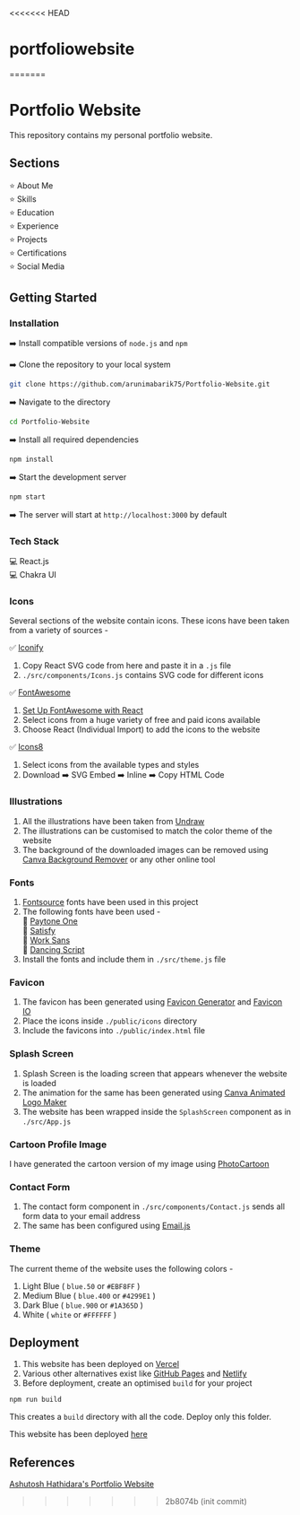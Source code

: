 <<<<<<< HEAD
# portfoliowebsite
=======
# Portfolio Website

This repository contains my personal portfolio website.

## Sections 

⭐ About Me \
⭐ Skills \
⭐ Education \
⭐ Experience \
⭐ Projects \
⭐ Certifications \
⭐ Social Media 

## Getting Started 

### Installation

➡️ Install compatible versions of `node.js` and `npm`

➡️ Clone the repository to your local system
```bash
git clone https://github.com/arunimabarik75/Portfolio-Website.git
```
  
➡️ Navigate to the directory
```bash
cd Portfolio-Website
```

➡️ Install all required dependencies
```bash
npm install
```

➡️ Start the development server
```bash
npm start
```

➡️ The server will start at `http://localhost:3000` by default


### Tech Stack

💻 React.js \
💻 Chakra UI 

### Icons

Several sections of the website contain icons. These icons have been taken from a variety of sources -

✅ [Iconify](https://icon-sets.iconify.design/)
1. Copy React SVG code from here and paste it in a `.js` file 
2. `./src/components/Icons.js` contains SVG code for different icons

✅ [FontAwesome](https://fontawesome.com/icons)
1. [Set Up FontAwesome with React](https://docs.fontawesome.com/web/use-with/react) 
2. Select icons from a huge variety of free and paid icons available 
3. Choose React (Individual Import) to add the icons to the website

✅ [Icons8](https://icons8.com/icons)
1. Select icons from the available types and styles
2. Download ➡️ SVG Embed ➡️ Inline ➡️ Copy HTML Code

### Illustrations

1. All the illustrations have been taken from [Undraw](https://undraw.co/illustrations)
2. The illustrations can be customised to match the color theme of the website
3. The background of the downloaded images can be removed using [Canva Background Remover](https://www.canva.com/features/background-remover/) or any other online tool

### Fonts

1. [Fontsource](https://fontsource.org/) fonts have been used in this project
2. The following fonts have been used - \
    🔸 [Paytone One](https://fontsource.org/fonts/paytone-one) \
    🔸 [Satisfy](https://fontsource.org/fonts/satisfy) \
    🔸 [Work Sans](
    https://fontsource.org/fonts/work-sans) \
    🔸 [Dancing Script](
    https://fontsource.org/fonts/dancing-script)
3. Install the fonts and include them in `./src/theme.js` file

### Favicon

1. The favicon has been generated using [Favicon Generator](https://www.favicon-generator.org/) and [Favicon IO](https://favicon.io/)
2. Place the icons inside `./public/icons` directory
3. Include the favicons into `./public/index.html` file

### Splash Screen

1. Splash Screen is the loading screen that appears whenever the website is loaded
2. The animation for the same has been generated using [Canva Animated Logo Maker](https://www.canva.com/create/logos/animated/)
3. The website has been wrapped inside the `SplashScreen` component as in `./src/App.js`

### Cartoon Profile Image

I have generated the cartoon version of my image using [PhotoCartoon](https://photocartoon.net/)

### Contact Form

1. The contact form component in `./src/components/Contact.js` sends all form data to your email address
2. The same has been configured using [Email.js](https://www.emailjs.com/)

### Theme

The current theme of the website uses the following colors - 
1. Light Blue ( `blue.50` or `#EBF8FF` )
2. Medium Blue ( `blue.400` or `#4299E1` )
3. Dark Blue ( `blue.900` or `#1A365D` )
4. White ( `white` or `#FFFFFF` )

## Deployment 

1. This website has been deployed on [Vercel](https://vercel.com/docs/deployments/overview)
2. Various other alternatives exist like [GitHub Pages](https://pages.github.com/) and [Netlify](https://www.netlify.com/)
3. Before deployment, create an optimised `build` for your project

```bash
npm run build
```
This creates a `build` directory with all the code. Deploy only this folder.

This website has been deployed [here](https://arunima-barik-portfolio.vercel.app/)

## References 

[Ashutosh Hathidara's Portfolio Website](https://ashutoshhathidara.com/) 


>>>>>>> 2b8074b (init commit)
